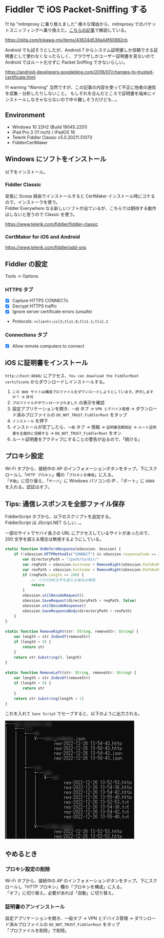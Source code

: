 # Fiddler で iOS Packet-Sniffing する

!!! tip "mitmproxy に乗り換えました"
    様々な理由から、mitmproxy でのパケットスニッフィングへ乗り換えた。[こちらの記事](https://memo.tomacheese.com/os/ios/packet-sniffing-mitmproxy/)で解説している。

https://qiita.com/tokawa-ms/items/43624d536a44f60882cb

Android でも試そうとしたが、Android 7 からシステム証明書しか信頼できる証明書として使わなくなったらしく、ブラウザしかユーザー証明書を見ないので Android ではルート化せずに Packet Sniffing できないらしい。

https://android-developers.googleblog.com/2016/07/changes-to-trusted-certificate.html

!!! warning "Warning"
    当然ですが、この記事の内容を使って不正に他者の通信を収集・分析したりしないこと。
    もしそれを企んだところで証明書を端末にインストールしなきゃならないので中々難しそうだけども…。

## Environment

- Windows 10 22H2 (Build 19045.2251)
- iPad Pro 3 (11 inch) / iPadOS 16
- Telerik Fiddler Classic v5.0.20211.51073
- FiddlerCertMaker

## Windows にソフトをインストール

以下をインストール。

### Fiddler Classic

安直に Scoop 経由でインストールすると CertMaker インストール時にコケるので、インストーラを使う。  
Fiddler Everywhere なる新しいソフトが出ているが、こちらでは期待する動作はしないと思うので Classic を使う。

https://www.telerik.com/fiddler/fiddler-classic

### CertMaker for iOS and Android

https://www.telerik.com/fiddler/add-ons

## Fiddler の設定

Tools -> Options

### HTTPS タブ

- [x] Capture HTTPS CONNECTs
- [x] Decrypt HTTPS traffic
- [x] Ignore server certificate errors (unsafe)
- Protocols: `<client>;ssl3;tls1.0;tls1.1;tls1.2`

### Connections タブ

- [x] Allow remote computers to connect

## iOS に証明書をインストール

`http://host:8888/` にアクセス、`You can download the FiddlerRoot certificate` からダウンロードしインストールする。

1. `この Web サイトは構成プロファイルをダウンロードしようとしています。許可しますか？` -> `許可`
2. `プロファイルがダウンロードされました` の表示を確認
3. 設定アプリケーションを開き、`一般` タブ -> `VPN とデバイス管理` -> ダウンロード済みプロファイルの `DO_NOT_TRUST_FiddlerRoot` をタップ
4. `インストール` を押下
5. インストールが完了したら、`一般` タブ -> 情報 -> `証明書信頼設定` -> `ルート証明書を全面的に信頼する` -> `DO_NOT_TRUST_FiddlerRoot` をオン
6. ルート証明書をアクティブにすることの警告が出るので、「続ける」

## プロキシ設定

Wi-Fi タブから、接続中の AP のインフォメーションボタンをタップ。下にスクロールし「`HTTP プロキシ`」欄の「`プロキシを構成`」に入る。  
「`手動`」に切り替え、「`サーバ`」に Windows パソコンの IP 、「ポート」に `8888` を入れる。認証はオフ。

## Tips: 通信レスポンスを全部ファイル保存

FiddlerScript タブから、以下のスクリプトを追加する。  
FiddlerScript は JScript.NET らしい…。

一部のサイトでヤバイ長さの URL にアクセスしているサイトがあったので、200 文字を超える場合は無視するようにしている。

```js
static function OnBeforeResponse(oSession: Session) {
    if (!oSession.HTTPMethodIs("CONNECT") && oSession.responseCode == 200) {
        var directoryPath = "/path/to/dir/"
        var reqPath = oSession.hostname + RemoveRight(oSession.PathAndQuery, "?").Replace(":", "-") + "/req-" + oSession.Timers.ClientBeginRequest.ToString().Replace("/", "-").Replace(":", "-") + ".http"
        var resPath = oSession.hostname + RemoveRight(oSession.PathAndQuery, "?").Replace(":", "-") + "/res-" + oSession.Timers.ClientBeginRequest.ToString().Replace("/", "-").Replace(":", "-") + "." + RemoveLeft(oSession.SuggestedFilename, ".")
        if (reqPath.Length >= 200) {
            // パスが200文字を超える場合は無視
            return
        }
        oSession.utilDecodeRequest()
        oSession.SaveRequest(directoryPath + reqPath, false)
        oSession.utilDecodeResponse()
        oSession.SaveResponseBody(directoryPath + resPath)
    }
}

static function RemoveRight(str: String, removeStr: String) {
    var length = str.IndexOf(removeStr)
    if (length < 0) {
        return str
    }
    return str.Substring(0, length)
}

static function RemoveLeft(str: String, removeStr: String) {
    var length = str.IndexOf(removeStr)
    if (length < 0) {
        return str
    }
    return str.Substring(length + 1)
}
```

これを入れて `Save Script` でセーブすると、以下のように出力される。

![](assets/dir-structure.png)

## やめるとき

### プロキシ設定の削除

Wi-Fi タブから、接続中の AP のインフォメーションボタンをタップ。下にスクロールし「HTTP プロキシ」欄の「プロキシを構成」に入る。  
「オフ」に切り替え。必要があれば「自動」に切り替え。

### 証明書のアンインストール

設定アプリケーションを開き、一般タブ -> VPN とデバイス管理 -> ダウンロード済みプロファイルの `DO_NOT_TRUST_FiddlerRoot` をタップ  
「プロファイルを削除」で削除。
